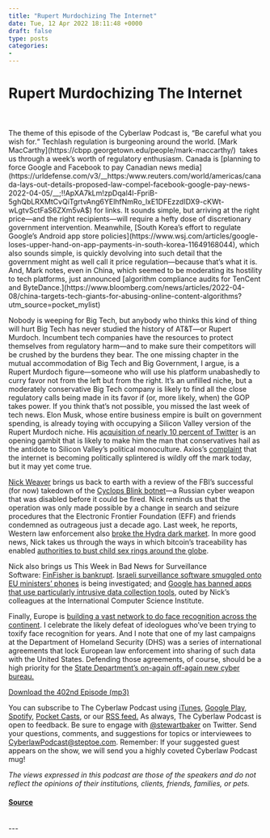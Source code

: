 ```yaml
---
title: "Rupert Murdochizing The Internet"
date: Tue, 12 Apr 2022 18:11:48 +0000
draft: false
type: posts
categories: 
- 
---
```

# Rupert Murdochizing The Internet

<br/>

<br/>
The theme of this episode of the Cyberlaw Podcast is, “Be careful what you wish for.“ Techlash regulation is burgeoning around the world. [Mark MacCarthy](https://cbpp.georgetown.edu/people/mark-maccarthy/)  takes us through a week’s worth of regulatory enthusiasm. Canada is [planning to force Google and Facebook to pay Canadian news media](https://urldefense.com/v3/__https:/www.reuters.com/world/americas/canada-lays-out-details-proposed-law-compel-facebook-google-pay-news-2022-04-05/__;!!ApXA7kLm!zpDqal4l-FpriB-5ghQbLRXMtCvQiTgrtvAng6YElhfNmRo_lxE1DFEzzdIDX9-cKWt-wLgtvSctFaS6ZXm5vA$) for links. It sounds simple, but arriving at the right price—and the right recipients—will require a hefty dose of discretionary government intervention. Meanwhile, [South Korea’s effort to regulate Google’s Android app store policies](https://www.wsj.com/articles/google-loses-upper-hand-on-app-payments-in-south-korea-11649168044), which also sounds simple, is quickly devolving into such detail that the government might as well call it price regulation—because that’s what it is. And, Mark notes, even in China, which seemed to be moderating its hostility to tech platforms, just announced [algorithm compliance audits for TenCent and ByteDance.](https://www.bloomberg.com/news/articles/2022-04-08/china-targets-tech-giants-for-abusing-online-content-algorithms?utm_source=pocket_mylist)

Nobody is weeping for Big Tech, but anybody who thinks this kind of thing will hurt Big Tech has never studied the history of AT&T—or Rupert Murdoch. Incumbent tech companies have the resources to protect themselves from regulatory harm—and to make sure their competitors will be crushed by the burdens they bear. The one missing chapter in the mutual accommodation of Big Tech and Big Government, I argue, is a Rupert Murdoch figure—someone who will use his platform unabashedly to curry favor not from the left but from the right. It’s an unfilled niche, but a moderately conservative Big Tech company is likely to find all the close regulatory calls being made in its favor if (or, more likely, when) the GOP takes power. If you think that’s not possible, you missed the last week of tech news. Elon Musk, whose entire business empire is built on government spending, is already toying with occupying a Silicon Valley version of the Rupert Murdoch niche. His [acquisition of nearly 10 percent of Twitter](https://www.nytimes.com/2022/04/10/technology/elon-musk-twitter-board.html) is an opening gambit that is likely to make him the man that conservatives hail as the antidote to Silicon Valley’s political monoculture. Axios’s [complaint](https://urldefense.com/v3/__https:/www.axios.com/americas-internet-splitting-party-lines-54feaa02-7622-4f54-b3e0-ccebd4b393ca.html__;!!ApXA7kLm!zpDqal4l-FpriB-5ghQbLRXMtCvQiTgrtvAng6YElhfNmRo_lxE1DFEzzdIDX9-cKWt-wLgtvSctFaSgNEbhcA$) that the internet is becoming politically splintered is wildly off the mark today, but it may yet come true.

[Nick Weaver](http://www1.icsi.berkeley.edu/~nweaver/) brings us back to earth with a review of the FBI’s successful (for now) takedown of the [Cyclops Blink botnet](https://arstechnica.com/information-technology/2022/04/fbi-accesses-us-servers-to-dismantle-botnet-malware-installed-by-russian-spies/?utm_source=pocket_mylist)—a Russian cyber weapon that was disabled before it could be fired. Nick reminds us that the operation was only made possible by a change in search and seizure procedures that the Electronic Frontier Foundation (EFF) and friends condemned as outrageous just a decade ago. Last week, he reports, Western law enforcement also [broke the Hydra dark market](https://krebsonsecurity.com/2022/04/actions-target-russian-govt-botnet-hydra-dark-market/?utm_source=pocket_mylist). In more good news, Nick takes us through the ways in which bitcoin’s traceability has enabled [authorities to bust child sex rings around the globe](https://www.wired.com/story/tracers-in-the-dark-welcome-to-video-crypto-anonymity-myth/?utm_source=pocket_mylist).

Nick also brings us This Week in Bad News for Surveillance Software: [FinFisher is bankrupt](https://www.schneier.com/blog/archives/2022/04/cyberweapons-arms-manufacturer-finfisher-shuts-down.html?utm_source=pocket_mylist). [Israeli surveillance software smuggled onto EU ministers’ phones](https://urldefense.com/v3/__https:/www.reuters.com/technology/exclusive-senior-eu-officials-were-targeted-with-israeli-spyware-sources-2022-04-11/__;!!ApXA7kLm!yoX9DpSQ390juOv9_ek6pxJIObSucyJJONlSN7RAGy-KtDGlFXhAQVhriRhVTtDkWEjN1q3TB1-0jcgvMu-He-4$) is being investigated; and [Google has banned apps that use particularly intrusive data collection tools](https://www.wsj.com/articles/apps-with-hidden-data-harvesting-software-are-banned-by-google-11649261181?mod=djemalertNEWS&utm_source=pocket_mylist), outed by Nick’s colleagues at the International Computer Science Institute.

Finally, Europe is [building a vast network to do face recognition across the continent](https://www.wired.com/story/europe-police-facial-recognition-prum/?utm_source=pocket_mylist). I celebrate the likely defeat of ideologues who’ve been trying to toxify face recognition for years. And I note that one of my last campaigns at the Department of Homeland Security (DHS) was a series of international agreements that lock European law enforcement into sharing of such data with the United States. Defending those agreements, of course, should be a high priority for the [State Department’s on-again off-again new cyber bureau.](https://therecord.media/state-department-launched-new-cyber-bureau/?utm_source=pocket_mylist)

[Download the 402nd Episode (mp3)](https://www.steptoe.com/podcasts/TheCyberlawPodcast-402.mp3) 

You can subscribe to The Cyberlaw Podcast using [iTunes](https://itunes.apple.com/us/podcast/steptoe-cyberlaw-podcast/id830593115?mt=2), [Google Play](https://play.google.com/music/listen#/ps/Ikx2d2ncjvw6zuoq3zh4qp2i7qu), [Spotify](https://open.spotify.com/show/3Co2wdTUaZr4Xqnlxs4soG), [Pocket Casts](http://pcasts.in/steptoe), or our [RSS feed.](http://www.steptoe.com/feed-Cyberlaw.rss) As always, The Cyberlaw Podcast is open to feedback. Be sure to engage with [@stewartbaker](https://twitter.com/stewartbaker) on Twitter. Send your questions, comments, and suggestions for topics or interviewees to [CyberlawPodcast@steptoe.com](mailto:CyberlawPodcast@steptoe.com). Remember: If your suggested guest appears on the show, we will send you a highly coveted Cyberlaw Podcast mug!

_The views expressed in this podcast are those of the speakers and do not reflect the opinions of their institutions, clients, friends, families, or pets._

#### [Source](https://sites.libsyn.com/52286/rupert-murdochizing-the-internet)

<br/>
---
